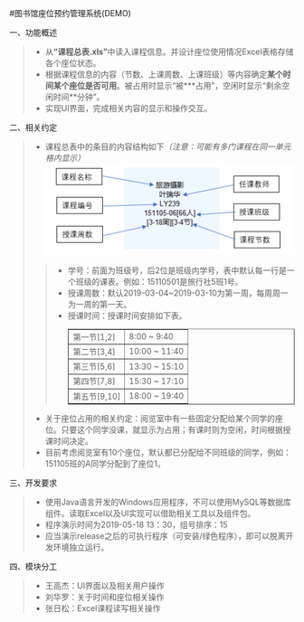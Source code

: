#图书馆座位预约管理系统(DEMO)

一、功能概述
>  * 从<strong>“课程总表.xls”</strong>中读入课程信息。并设计座位使用情况Excel表格存储各个座位状态。
>  * 根据课程信息的内容（节数、上课周数、上课班级）等内容确定<strong>某个时间某个座位是否可用</strong>。被占用时显示“被\*\*\*占用”，空闲时显示“剩余空闲时间\*\*分钟”。
>  * 实现UI界面，完成相关内容的显示和操作交互。

二、相关约定
>  * 课程总表中的条目的内容结构如下<em>（注意：可能有多门课程在同一单元格内显示）</em>
    <br>
    ![课程条目](Source/Course.png)
>>  * 学号：前面为班级号，后2位是班级内学号，表中默认每一行是一个班级的课表。例如：15110501是旅行社5班1号。
>>  * 授课周数：默认2019-03-04~2019-03-10为第一周，每周周一为一周的第一天。
>>  * 授课时间：授课时间安排如下表。<br>
>>      <table border="1">
>>      <tr>
>>      <td>第一节[1,2]</td>
>>      <td>8:00 ~ 9:40</td>
>>      </tr>
>>      <tr>
>>      <td>第二节[3,4]</td>
>>      <td>10:00 ~ 11:40</td>
>>      </tr>
>>      <tr>
>>      <td>第三节[5,6]</td>
>>      <td>13:30 ~ 15:10</td>
>>      </tr>
>>      <tr>
>>      <td>第四节[7,8]</td>
>>      <td>15:30 ~ 17:10</td>
>>      </tr>
>>      <tr>
>>      <td>第五节[9,10]</td>
>>      <td>18:00 ~ 19:40</td>
>>      </tr>
>>      </table>
>   * 关于座位占用的相关约定：阅览室中有一些固定分配给某个同学的座位。只要这个同学没课，就显示为占用；有课时则为空闲，时间根据授课时间决定。
>   * 目前考虑阅览室有10个座位，默认都已分配给不同班级的同学，例如：151105班的A同学分配到了座位1。
    
三、开发要求
>   * 使用Java语言开发的Windows应用程序，不可以使用MySQL等数据库组件。读取Excel以及UI实现可以借助相关工具以及组件包。
>   * 程序演示时间为2019-05-18 13：30，组号排序：15
>   * 应当演示release之后的可执行程序（可安装/绿色程序），即可以脱离开发环境独立运行。

四、模块分工
>   * 王高杰：UI界面以及相关用户操作
>   * 刘华罗：关于时间和座位相关操作
>   * 张日松：Excel课程读写相关操作

